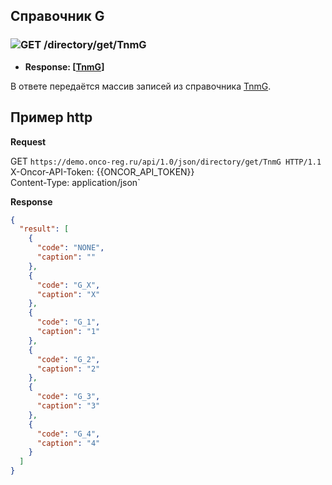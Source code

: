 ## Справочник G

### ![GET](../../../../img/get.png) /directory/get/TnmG
* **Response: [[TnmG](../../../../types/types.md#com.siams.med.api.TnmG)]**

В ответе передаётся массив записей из справочника [TnmG](../../../../types/types.md#com.siams.med.api.TnmG).

## Пример http

**Request**

GET `https://demo.onco-reg.ru/api/1.0/json/directory/get/TnmG HTTP/1.1`
X-Oncor-API-Token: {{ONCOR_API_TOKEN}}  
Content-Type: application/json`  

**Response**
```json
{
  "result": [
    {
      "code": "NONE",
      "caption": ""
    },
    {
      "code": "G_X",
      "caption": "X"
    },
    {
      "code": "G_1",
      "caption": "1"
    },
    {
      "code": "G_2",
      "caption": "2"
    },
    {
      "code": "G_3",
      "caption": "3"
    },
    {
      "code": "G_4",
      "caption": "4"
    }
  ]
}
```

